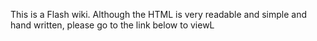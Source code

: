 This is a Flash wiki. Although the HTML is very readable and simple and hand written, please go to the link below to viewL
